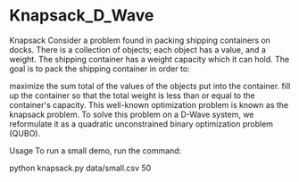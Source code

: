 # Knapsack_D_Wave
Knapsack
Consider a problem found in packing shipping containers on docks. There is a collection of objects; each object has a value, and a weight. The shipping container has a weight capacity which it can hold. The goal is to pack the shipping container in order to:

maximize the sum total of the values of the objects put into the container.
fill up the container so that the total weight is less than or equal to the container's capacity.
This well-known optimization problem is known as the knapsack problem. To solve this problem on a D-Wave system, we reformulate it as a quadratic unconstrained binary optimization problem (QUBO).


Usage
To run a small demo, run the command:

python knapsack.py data/small.csv 50

